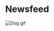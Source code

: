 # Newsfeed

<!DOCTYPE html>
<html lang="en">
<head>
  <meta charset="UTF-8">
  <meta name="viewport" content="width=device-width, initial-scale=1.0">
  <meta http-equiv="X-UA-Compatible" content="ie=edge">
  

<link rel="stylesheet" type="text/css" href="newsfeed.css">


</head>
<body>
  
<img src="https://media.giphy.com/media/SwImQhtiNA7io/giphy.gif" alt="Dog gif">
</body>

</html>
